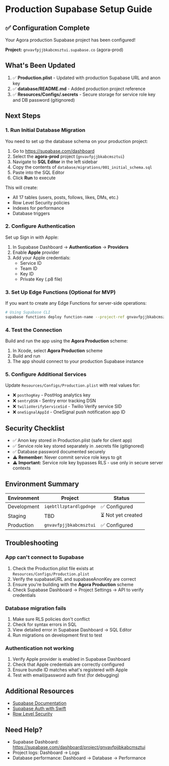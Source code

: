 # Production Supabase Setup Guide

## ✅ Configuration Complete

Your Agora production Supabase project has been configured!

**Project:** `gnvavfpjjbkabcmsztui.supabase.co` (agora-prod)

## What's Been Updated

1. ✅ **Production.plist** - Updated with production Supabase URL and anon key
2. ✅ **database/README.md** - Added production project reference
3. ✅ **Resources/Configs/.secrets** - Secure storage for service role key and DB password (gitignored)

## Next Steps

### 1. Run Initial Database Migration

You need to set up the database schema on your production project:

1. Go to https://supabase.com/dashboard
2. Select the **agora-prod** project (`gnvavfpjjbkabcmsztui`)
3. Navigate to **SQL Editor** in the left sidebar
4. Copy the contents of `database/migrations/001_initial_schema.sql`
5. Paste into the SQL Editor
6. Click **Run** to execute

This will create:
- All 17 tables (users, posts, follows, likes, DMs, etc.)
- Row Level Security policies
- Indexes for performance
- Database triggers

### 2. Configure Authentication

Set up Sign in with Apple:

1. In Supabase Dashboard → **Authentication** → **Providers**
2. Enable **Apple** provider
3. Add your Apple credentials:
   - Service ID
   - Team ID
   - Key ID
   - Private Key (.p8 file)

### 3. Set Up Edge Functions (Optional for MVP)

If you want to create any Edge Functions for server-side operations:

```bash
# Using Supabase CLI
supabase functions deploy function-name --project-ref gnvavfpjjbkabcmsztui
```

### 4. Test the Connection

Build and run the app using the **Agora Production** scheme:

1. In Xcode, select **Agora Production** scheme
2. Build and run
3. The app should connect to your production Supabase instance

### 5. Configure Additional Services

Update `Resources/Configs/Production.plist` with real values for:

- ❌ `posthogKey` - PostHog analytics key
- ❌ `sentryDSN` - Sentry error tracking DSN
- ❌ `twilioVerifyServiceSid` - Twilio Verify service SID
- ❌ `oneSignalAppId` - OneSignal push notification app ID

## Security Checklist

- ✅ Anon key stored in Production.plist (safe for client app)
- ✅ Service role key stored separately in .secrets file (gitignored)
- ✅ Database password documented securely
- ⚠️ **Remember:** Never commit service role keys to git
- ⚠️ **Important:** Service role key bypasses RLS - use only in secure server contexts

## Environment Summary

| Environment | Project | Status |
|-------------|---------|--------|
| Development | `iqebtllzptardlgpdnge` | ✅ Configured |
| Staging | TBD | ⏳ Not yet created |
| Production | `gnvavfpjjbkabcmsztui` | ✅ Configured |

## Troubleshooting

### App can't connect to Supabase

1. Check the Production.plist file exists at `Resources/Configs/Production.plist`
2. Verify the supabaseURL and supabaseAnonKey are correct
3. Ensure you're building with the **Agora Production** scheme
4. Check Supabase Dashboard → Project Settings → API to verify credentials

### Database migration fails

1. Make sure RLS policies don't conflict
2. Check for syntax errors in SQL
3. View detailed error in Supabase Dashboard → SQL Editor
4. Run migrations on development first to test

### Authentication not working

1. Verify Apple provider is enabled in Supabase Dashboard
2. Check that Apple credentials are correctly configured
3. Ensure bundle ID matches what's registered with Apple
4. Test with email/password auth first (for debugging)

## Additional Resources

- [Supabase Documentation](https://supabase.com/docs)
- [Supabase Auth with Swift](https://supabase.com/docs/reference/swift/auth-signup)
- [Row Level Security](https://supabase.com/docs/guides/auth/row-level-security)

## Need Help?

- Supabase Dashboard: https://supabase.com/dashboard/project/gnvavfpjjbkabcmsztui
- Project logs: Dashboard → Logs
- Database performance: Dashboard → Database → Performance

